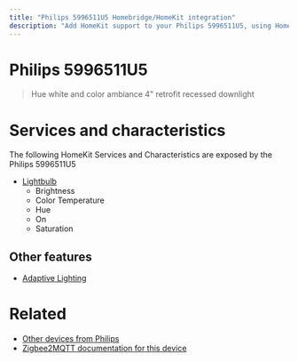 ```yaml
---
title: "Philips 5996511U5 Homebridge/HomeKit integration"
description: "Add HomeKit support to your Philips 5996511U5, using Homebridge, Zigbee2MQTT and homebridge-z2m."
---
```

<!---
This file has been GENERATED using src/docgen/docgen.ts
DO NOT EDIT THIS FILE MANUALLY!
-->
# Philips 5996511U5
> Hue white and color ambiance 4" retrofit recessed downlight


# Services and characteristics
The following HomeKit Services and Characteristics are exposed by
the Philips 5996511U5

* [Lightbulb](../../light.md)
  * Brightness
  * Color Temperature
  * Hue
  * On
  * Saturation

## Other features
* [Adaptive Lighting](../../light.md)

# Related
* [Other devices from Philips](../index.md#philips)
* [Zigbee2MQTT documentation for this device](https://www.zigbee2mqtt.io/devices/5996511U5.html)